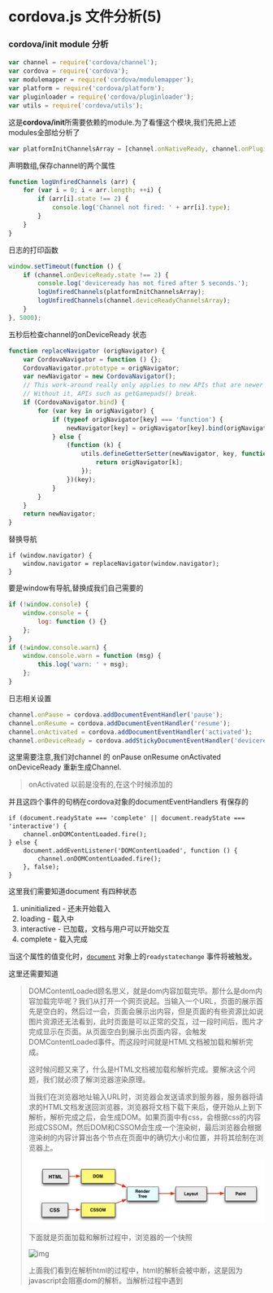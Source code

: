 # cordova.js 文件分析(5)



### cordova/init module 分析

```js
var channel = require('cordova/channel');
var cordova = require('cordova');
var modulemapper = require('cordova/modulemapper');
var platform = require('cordova/platform');
var pluginloader = require('cordova/pluginloader');
var utils = require('cordova/utils');

```

这是**cordova/init**所需要依赖的module.为了看懂这个模块,我们先把上述modules全部给分析了



```js
var platformInitChannelsArray = [channel.onNativeReady, channel.onPluginsReady];

```

声明数组,保存channel的两个属性

```js
function logUnfiredChannels (arr) {
    for (var i = 0; i < arr.length; ++i) {
        if (arr[i].state !== 2) {
            console.log('Channel not fired: ' + arr[i].type);
        }
    }
}
```

日志的打印函数

```js
window.setTimeout(function () {
    if (channel.onDeviceReady.state !== 2) {
        console.log('deviceready has not fired after 5 seconds.');
        logUnfiredChannels(platformInitChannelsArray);
        logUnfiredChannels(channel.deviceReadyChannelsArray);
    }
}, 5000);
```

五秒后检查channel的onDeviceReady 状态

```js
function replaceNavigator (origNavigator) {
    var CordovaNavigator = function () {};
    CordovaNavigator.prototype = origNavigator;
    var newNavigator = new CordovaNavigator();
    // This work-around really only applies to new APIs that are newer than Function.bind.
    // Without it, APIs such as getGamepads() break.
    if (CordovaNavigator.bind) {
        for (var key in origNavigator) {
            if (typeof origNavigator[key] === 'function') {
                newNavigator[key] = origNavigator[key].bind(origNavigator);
            } else {
                (function (k) {
                    utils.defineGetterSetter(newNavigator, key, function () {
                        return origNavigator[k];
                    });
                })(key);
            }
        }
    }
    return newNavigator;
}
```

替换导航

```
if (window.navigator) {
    window.navigator = replaceNavigator(window.navigator);
}
```

要是window有导航,替换成我们自己需要的

```js
if (!window.console) {
    window.console = {
        log: function () {}
    };
}
if (!window.console.warn) {
    window.console.warn = function (msg) {
        this.log('warn: ' + msg);
    };
}
```

日志相关设置

```js
channel.onPause = cordova.addDocumentEventHandler('pause');
channel.onResume = cordova.addDocumentEventHandler('resume');
channel.onActivated = cordova.addDocumentEventHandler('activated');
channel.onDeviceReady = cordova.addStickyDocumentEventHandler('deviceready');
```

这里需要注意,我们对channel 的 onPause onResume onActivated onDeviceReady 重新生成Channel.

> onActivated 以前是没有的,在这个时候添加的

并且这四个事件的句柄在cordova对象的documentEventHandlers 有保存的

```
if (document.readyState === 'complete' || document.readyState === 'interactive') {
    channel.onDOMContentLoaded.fire();
} else {
    document.addEventListener('DOMContentLoaded', function () {
        channel.onDOMContentLoaded.fire();
    }, false);
}

```

这里我们需要知道document 有四种状态

1. uninitialized - 还未开始载入
2. loading - 载入中
3. interactive - 已加载，文档与用户可以开始交互
4. complete - 载入完成

当这个属性的值变化时，[`document`](https://developer.mozilla.org/zh-CN/docs/Web/API/Document) 对象上的`readystatechange` 事件将被触发。

这里还需要知道

> DOMContentLoaded顾名思义，就是dom内容加载完毕。那什么是dom内容加载完毕呢？我们从打开一个网页说起。当输入一个URL，页面的展示首先是空白的，然后过一会，页面会展示出内容，但是页面的有些资源比如说图片资源还无法看到，此时页面是可以正常的交互，过一段时间后，图片才完成显示在页面。从页面空白到展示出页面内容，会触发DOMContentLoaded事件。而这段时间就是HTML文档被加载和解析完成。
>
> 这时候问题又来了，什么是HTML文档被加载和解析完成。要解决这个问题，我们就必须了解浏览器渲染原理。
>
> 当我们在浏览器地址输入URL时，浏览器会发送请求到服务器，服务器将请求的HTML文档发送回浏览器，浏览器将文档下载下来后，便开始从上到下解析，解析完成之后，会生成DOM。如果页面中有css，会根据css的内容形成CSSOM，然后DOM和CSSOM会生成一个渲染树，最后浏览器会根据渲染树的内容计算出各个节点在页面中的确切大小和位置，并将其绘制在浏览器上。
>
> ![img](746387-20170407181220066-2064922697.png)
>
> 下面就是页面加载和解析过程中，浏览器的一个快照
>
> ![img](file:///Users/glodon/Desktop/blog/CordovaSource/746387-20170407181259003-647283221.png?lastModify=1560239342)
>
> 上面我们看到在解析html的过程中，html的解析会被中断，这是因为javascript会阻塞dom的解析。当解析过程中遇到<script>标签的时候，便会停止解析过程，转而去处理脚本，如果脚本是内联的，浏览器会先去执行这段内联的脚本，如果是外链的，那么先会去加载脚本，然后执行。在处理完脚本之后，浏览器便继续解析HTML文档。
>
> 同时javascript的执行会受到标签前面样式文件的影响。如果在标签前面有样式文件，需要样式文件加载并解析完毕后才执行脚本。这是因为javascript可以查询对象的样式。
>
> 这里需要注意一点，在现在浏览器中，为了减缓渲染被阻塞的情况，现代的浏览器都使用了猜测预加载。当解析被阻塞的时候，浏览器会有一个轻量级的HTML（或CSS）扫描器（scanner）继续在文档中扫描，查找那些将来可能能够用到的资源文件的url，在渲染器使用它们之前将其下载下来。
>
> 在这里我们可以明确DOMContentLoaded所计算的时间，当文档中没有脚本时，浏览器解析完文档便能触发 DOMContentLoaded 事件；如果文档中包含脚本，则脚本会阻塞文档的解析，而脚本需要等位于脚本前面的css加载完才能执行。在任何情况下，DOMContentLoaded 的触发不需要等待图片等其他资源加载完成。
>
> 接下来，我们来说说load，页面上所有的资源（图片，音频，视频等）被加载以后才会触发load事件，简单来说，页面的load事件会在DOMContentLoaded被触发之后才触发。

小知识

>  **最后我们来回答这个问题：我们为什么一再强调将css放在头部，将js文件放在尾部**
>
> 在面试的过程中，经常会有人在回答页面的优化中提到将js放到body标签底部，原因是因为浏览器生成Dom树的时候是一行一行读HTML代码的，script标签放在最后面就不会影响前面的页面的渲染。那么问题来了，既然Dom树完全生成好后页面才能渲染出来，浏览器又必须读完全部HTML才能生成完整的Dom树，script标签不放在body底部是不是也一样，因为dom树的生成需要整个文档解析完毕。
>
> ![img](746387-20170407181912191-1031407943.png)我们再来看一下chrome在页面渲染过程中的，绿色标志线是First Paint的时间。纳尼，为什么会出现firstpaint，页面的paint不是在渲染树生成之后吗？其实现代浏览器为了更好的用户体验,渲染引擎将尝试尽快在屏幕上显示的内容。它不会等到所有HTML解析之前开始构建和布局渲染树。部分的内容将被解析并显示。也就是说浏览器能够渲染不完整的dom树和cssom，尽快的减少白屏的时间。假如我们将js放在header，js将阻塞解析dom，dom的内容会影响到First Paint，导致First Paint延后。所以说我们会将js放在后面，以减少First Paint的时间，但是不会减少DOMContentLoaded被触发的时间。



从上面的知识,我们知道.当文档渲染或者加载完毕.我们需要channel的onDOMContentLoaded 属性执行fire方法.

```
if (window._nativeReady) {
    channel.onNativeReady.fire();
}

```

不知道干啥用,该window在哪添加的该属性

```js
modulemapper.clobbers('cordova', 'cordova');
modulemapper.clobbers('cordova/exec', 'cordova.exec');
modulemapper.clobbers('cordova/exec', 'Cordova.exec');
```

这里我们看出来了.我们向modulemapper 中添加数据的样本了

modulemapper->symbolList 结构体



![image-20190611162318243](image-20190611162318243.png)



```
platform.bootstrap && platform.bootstrap();
```

```
define("cordova/platform", function(require, exports, module) {

module.exports = {
    id: 'ios',
    bootstrap: function () {
        // Attach the console polyfill that is iOS-only to window.console
        // see the file under plugin/ios/console.js
        require('cordova/modulemapper').clobbers('cordova/plugin/ios/console', 'window.console');

        require('cordova/channel').onNativeReady.fire();
    }
};

});
```

上面看出来,我们在modulemapper->symbolList 又加入了新的数据,打印数据

并且这里更新了channel对象onNativeReady属性的状态



```js
setTimeout(function () {
    pluginloader.load(function () {
        channel.onPluginsReady.fire();
    });
}, 0);

```

相当于立即执行pluginloader的load方法.要是load方法执行完毕,就更新channel 属性onPluginsReady 状态.

这里是加载插件

这里如何解析插件的cordova/plugin_list.在后面章节分析

```js
channel.join(function () {
    modulemapper.mapModules(window);

    platform.initialize && platform.initialize();

    // Fire event to notify that all objects are created
    channel.onCordovaReady.fire();

    // Fire onDeviceReady event once page has fully loaded, all
    // constructors have run and cordova info has been received from native
    // side.
    channel.join(function () {
        require('cordova').fireDocumentEvent('deviceready');
    }, channel.deviceReadyChannelsArray);

}, platformInitChannelsArray);
```



1. platformInitChannelsArray 数组内容 **var** platformInitChannelsArray = [channel.onNativeReady, channel.onPluginsReady];

2. join方法

   ```js
    join: function (h, c) {
           var len = c.length;
           var i = len;
           var f = function () {
               if (!(--i)) h();
           };
           for (var j = 0; j < len; j++) {
               if (c[j].state === 0) {
                   throw Error('Can only use join with sticky channels.');
               }
               c[j].subscribe(f);
           }
           if (!len) h();
       },
   ```



> join方法,我们知道c =  [channel.onNativeReady, channel.onPluginsReady]
>
> 这里就好理解join方法了.只有当channel的onNativeReady,  和channel.onPluginsReady 都fire之后,才能调用函数f

分析函数f

1. 调用 modulemapper.mapModules(window);
2. 平台需要如果需要初始化就调用初始化函数
3. 跟新channel状态
4. 当channel的onCordovaReady 和 onDOMContentLoaded 都加载完毕,执行5
5.   require('cordova').fireDocumentEvent('deviceready');

> 这里第一步,上面的章节由于没有具体的context.因此没有具体分析mapModules 这里具体分析
>
> ```js
> exports.mapModules = function (context) {
>     var origSymbols = {};
>     context.CDV_origSymbols = origSymbols;
>     for (var i = 0, len = symbolList.length; i < len; i += 3) {
>         var strategy = symbolList[i];
>         var moduleName = symbolList[i + 1];
>         var module = require(moduleName);
>         // <runs/>
>         if (strategy === 'r') {
>             continue;
>         }
>         var symbolPath = symbolList[i + 2];
>         var lastDot = symbolPath.lastIndexOf('.');
>         var namespace = symbolPath.substr(0, lastDot);
>         var lastName = symbolPath.substr(lastDot + 1);
> 
>         var deprecationMsg = symbolPath in deprecationMap ? 'Access made to deprecated symbol: ' + symbolPath + '. ' + deprecationMsg : null;
>         var parentObj = prepareNamespace(namespace, context);
>         var target = parentObj[lastName];
> 
>         if (strategy === 'm' && target) {
>             builder.recursiveMerge(target, module);
>         } else if ((strategy === 'd' && !target) || (strategy !== 'd')) {
>             if (!(symbolPath in origSymbols)) {
>                 origSymbols[symbolPath] = target;
>             }
>             builder.assignOrWrapInDeprecateGetter(parentObj, lastName, module, deprecationMsg);
>         }
>     }
> };
> 
> ```
>
> context 是window
>
> 这里symbolList 中的数据有是["c", "cordova", "cordova", "c","cordova/exec", "cordova.exec", "c","cordova/exec", "Cordova.exec","c", "cordova/plugin/ios/console", "window.console"]
>
> 1. 给window的CDV_origSymbols 赋值对象{}
>
> 2. 遍历symbolList 数组,三个数据一组处理
>
> 3. 获取类型和module的名字
>
> 4. 这里require module (相当于将module中没有转换成exports的进行转换成exports,cordova/exec和cordova/plugin/ios/console 需要加载) 
>
> 5. 对cordova , cordova.exec,"Cordova.exec ,"window.console 进行处理赋值给相关变量
>
> 6. 调用prepareNamespace 就是判断是否window 是否有属性namespace(symbolPath以点分割的第一部分,这里)
>
> 7. 这里就是动态添加属性到相关变量下,根是window.
>
>    假设symbolPath=cordova ,那么我就需要把require的module 赋值到window的属性cordova下面
>
>    假设symbolPath=cordova.exec ,那么我们就需要把require的module值赋值给window->cordova->exec下面
>
>    假设symbolPath=Cordova.exec,由于window没有属性,因此这个就给抛弃了
>
>    假设symbolPath=window.console  我们就更新window->console的属性



到此为止cordova分析完毕









